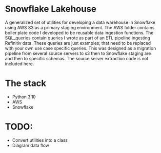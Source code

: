 # Snowflake Lakehouse
A generalized set of utilities for developing a data warehouse in Snowflake using AWS S3 as a primary staging environment. The AWS folder contains boiler plate code I developed to be reusable 
data ingestion functions. The SQL_queries contain queries I wrote as part of an ETL pipeline ingesting Refinitiv data. These queries are just examples; that need to be replaced with your own use case specific queries. This was designed as a migration pipeline from several source servers to s3 then to Snowflake staging are and then to specific schemas. The source server extraction code is not included here.


# The stack

- Python 3.10
- AWS
- Snowflake


# TODO:
- Convert utilities into a class
- Diagram data flow

